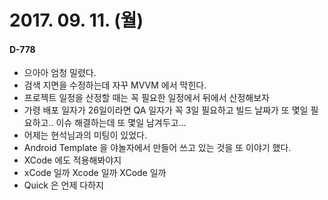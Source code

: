 # 2017. 09. 11. (월)

#### D-778



- 으아아 엄청 밀렸다.
- 검색 지면을 수정하는데 자꾸 MVVM 에서 막힌다.
- 프로젝트 일정을 산정할 때는 꼭 필요한 일정에서 뒤에서 산정해보자
- 가령 배포 일자가 26일이라면 QA 일자가 꼭 3일 필요하고 빌드 날짜가 또 몇일 필요하고.. 이슈 해결하는데 또 몇일 남겨두고…
- 어제는 현석님과의 미팅이 있었다.
- Android Template 을 야놀자에서 만들어 쓰고 있는 것을 또 이야기 했다.
- XCode 에도 적용해봐야지
- xCode 일까 Xcode 일까 XCode 일까
- Quick 은 언제 다하지 

